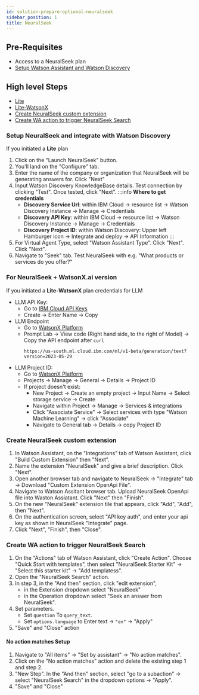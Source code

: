 ```yaml
---
id: solution-prepare-optional-neuralseek
sidebar_position: 1
title: NeuralSeek
---
```

## Pre-Requisites
- Access to a NeuralSeek plan
- [Setup Watson Assistant and Watson Discovery](/docs/3-Create/Prepare/Core%20Components.md)
## High level Steps
- [Lite](#setup-NS-lite)
- [Lite-WatsonX](#setup-NS-watsonx)
- [Create NeuralSeek custom extension](#create-neuralseek-custom-extension)
- [Create WA action to trigger NeuralSeek Search](#create-wa-action-to-trigger-neuralseek-search)

### Setup NeuralSeek and integrate with Watson Discovery<a name="setup-NS-lite"></a>

If you initiated a **Lite** plan
1. Click on the "Launch NeuralSeek" button.
1. You'll land on the "Configure" tab. 
1. Enter the name of the company or organization that NeuralSeek will be generating answers for. Click "Next"
1. Input Watson Discovery KnowledgeBase details. Test connection by clicking "Test". Once tested, click "Next".
    :::info
    **Where to get credentials**
    - **Discovery Service Url**: within IBM Cloud -> resource list -> Watson Discovery Instance -> Manage -> Credentials
    - **Discovery API Key**: within IBM Cloud -> resource list -> Watson Discovery Instance -> Manage -> Credentials
    - **Discovery Project ID**: within Watson Discovery: Upper left Hamburger icon -> Integrate and deploy -> 
    API Information
    :::
1. For Virtual Agent Type, select "Watson Assistant Type". Click "Next". Click "Next". 
1. Navigate to "Seek" tab. Test NeuralSeek with e.g. "What products or services do you offer?"

### For NeuralSeek + WatsonX.ai version <a name="setup-NS-watsonx"></a>
If you initiated a **Lite-WatsonX** plan
credentials for LLM
- LLM API Key: 
    - Go to [IBM Cloud API Keys](https://cloud.ibm.com/iam/apikeys)
    - Create -> Enter Name -> Copy
- LLM Endpoint
    - Go to [WatsonX Platform](https://dataplatform.cloud.ibm.com/wx/home?context=wx)
    - Prompt Lab -> View code (Right hand side, to the right of Model) -> Copy the API endpoint after `curl`
        ```
        https://us-south.ml.cloud.ibm.com/ml/v1-beta/generation/text?version=2023-05-29
        ```
- LLM Project ID: 
    - Go to [WatsonX Platform](https://dataplatform.cloud.ibm.com/wx/home?context=wx)
    - Projects -> Manage -> General -> Details -> Project ID
    - If project doesn't exist:
        - New Project -> Create an empty project -> Input Name -> Select storage service -> Create
        - Navigate within Project -> Manage -> Services & integrations
        - Click "Associate Service" -> Select services with type "Watson Machine Learning" -> click "Associate"
        - Navigate to General tab -> Details -> copy Project ID
    
### Create NeuralSeek custom extension <a name="create-neuralseek-custom-extension"></a>
1. In Watson Assistant, on the "Integrations" tab of Watson Assistant, click "Build Custom Extension" then "Next".
2. Name the extension "NeuralSeek" and give a brief description. Click "Next".
3. Open another browser tab and navigate to NeuralSeek -> "Integrate" tab -> Download "Custom Extension OpenApi File".
4. Navigate to Watson Assitant browser tab. Upload NeuralSeek OpenApi file into Waston Assiatant. Click "Next" then "Finish".
5. On the new "NeuralSeek" extension tile that appears, click "Add", "Add", then "Next".
6. On the authentication screen, select "API key auth", and enter your api key as shown in NeuralSeek "Integrate" page.
7. Click "Next", "Finish", then "Close".



### Create WA action to trigger NeuralSeek Search <a name="create-wa-action-to-trigger-neuralseek-search"></a>
1. On the "Actions" tab of Watson Assistant, click "Create Action". Choose "Quick Start with templates", then select  "NeuralSeek Starter Kit" -> "Select this starter kit" -> "Add templatess".
1. Open the "NeuralSeek Search" action.
1. In step 3, in the "And then" section, click "edit extension", 
    - in the Extension dropdown select "NeuralSeek"
    - in the Operation dropdown select "Seek an answer from NeuralSeek".
1. Set parameters. 
    - Set `question` To `query_text`. 
    - Set `options.language` to Enter text ->  `"en"` -> "Apply"
1. "Save" and "Close" action
#### No action matches Setup
1. Navigate to "All items" -> "Set by assistant" -> "No action matches".
1. Click on the "No action matches" action and delete the existing step 1 and step 2. 
1. "New Step". In the "And then" section, select "go to a subaction"  -> select "NeuralSeek Search" in the dropdown options -> "Apply".
1. "Save" and "Close"